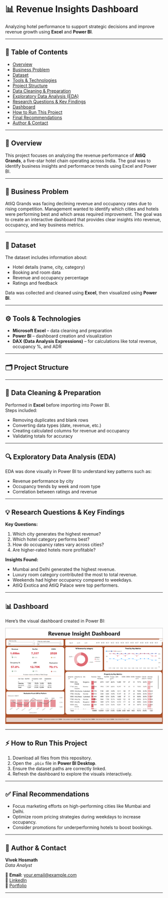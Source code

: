 # 📊 Revenue Insights Dashboard  

Analyzing hotel performance to support strategic decisions and improve revenue growth using **Excel** and **Power BI**.

---

## 📌 Table of Contents
- [Overview](#overview)
- [Business Problem](#business-problem)
- [Dataset](#dataset)
- [Tools & Technologies](#tools--technologies)
- [Project Structure](#project-structure)
- [Data Cleaning & Preparation](#data-cleaning--preparation)
- [Exploratory Data Analysis (EDA)](#exploratory-data-analysis-eda)
- [Research Questions & Key Findings](#research-questions--key-findings)
- [Dashboard](#dashboard)
- [How to Run This Project](#how-to-run-this-project)
- [Final Recommendations](#final-recommendations)
- [Author & Contact](#author--contact)

---

## 🧾 Overview  
This project focuses on analyzing the revenue performance of **AtliQ Grands**, a five-star hotel chain operating across India. The goal was to identify business insights and performance trends using Excel and Power BI.  

---

## 💼 Business Problem  
AtliQ Grands was facing declining revenue and occupancy rates due to rising competition. Management wanted to identify which cities and hotels were performing best and which areas required improvement. The goal was to create an interactive dashboard that provides clear insights into revenue, occupancy, and key business metrics.  

---

## 📁 Dataset  
The dataset includes information about:
- Hotel details (name, city, category)
- Booking and room data
- Revenue and occupancy percentage
- Ratings and feedback  

Data was collected and cleaned using **Excel**, then visualized using **Power BI**.  

---

## ⚙️ Tools & Technologies  
- **Microsoft Excel** – data cleaning and preparation  
- **Power BI** – dashboard creation and visualization  
- **DAX (Data Analysis Expressions)** – for calculations like total revenue, occupancy %, and ADR  

---

## 🗂️ Project Structure  


---

## 🧹 Data Cleaning & Preparation  
Performed in **Excel** before importing into Power BI.  
Steps included:
- Removing duplicates and blank rows  
- Converting data types (date, revenue, etc.)  
- Creating calculated columns for revenue and occupancy  
- Validating totals for accuracy  

---

## 🔍 Exploratory Data Analysis (EDA)  
EDA was done visually in Power BI to understand key patterns such as:
- Revenue performance by city  
- Occupancy trends by week and room type  
- Correlation between ratings and revenue  

---

## 💡 Research Questions & Key Findings  
**Key Questions:**
1. Which city generates the highest revenue?  
2. Which hotel category performs best?  
3. How do occupancy rates vary across cities?  
4. Are higher-rated hotels more profitable?  

**Insights Found:**
- Mumbai and Delhi generated the highest revenue.  
- Luxury room category contributed the most to total revenue.  
- Weekends had higher occupancy compared to weekdays.  
- AtliQ Exotica and AtliQ Palace were top performers.  

---

## 📊 Dashboard  
Here’s the visual dashboard created in Power BI:

![Revenue Insight Dashboard](Dashboard%20Image/Dashboard.png)

---

## ⚡ How to Run This Project  
1. Download all files from this repository.  
2. Open the `.pbix` file in **Power BI Desktop**.  
3. Ensure the dataset paths are correctly linked.  
4. Refresh the dashboard to explore the visuals interactively.  

---

## ✅ Final Recommendations  
- Focus marketing efforts on high-performing cities like Mumbai and Delhi.  
- Optimize room pricing strategies during weekdays to increase occupancy.  
- Consider promotions for underperforming hotels to boost bookings.  

---

## 👤 Author & Contact  
**Vivek Hosmath**  
*Data Analyst*  

📧 **Email:** your.email@example.com  
🔗 [LinkedIn](https://www.linkedin.com)  
🔗 [Portfolio](https://yourportfolio.link)

---
